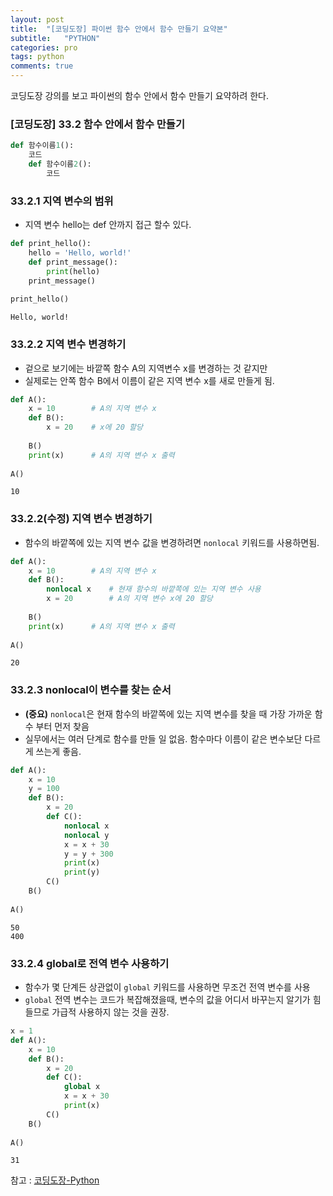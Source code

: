 ```yaml
---
layout: post
title:  "[코딩도장] 파이썬 함수 안에서 함수 만들기 요약본"
subtitle:   "PYTHON"
categories: pro
tags: python
comments: true
---
```


코딩도장 강의를 보고 파이썬의 함수 안에서 함수 만들기 요약하려 한다.



### [코딩도장] 33.2 함수 안에서 함수 만들기


```python
def 함수이름1():
    코드
    def 함수이름2():
        코드
```

### 33.2.1  지역 변수의 범위

- 지역 변수 hello는 def 안까지 접근 할수 있다.


```python
def print_hello():
    hello = 'Hello, world!'
    def print_message():
        print(hello)
    print_message() 
 
print_hello()
```

    Hello, world!
    

### 33.2.2  지역 변수 변경하기

- 겉으로 보기에는 바깥쪽 함수 A의 지역변수 x를 변경하는 것 같지만
- 실제로는 안쪽 함수 B에서 이름이 같은 지역 변수 x를 새로 만들게 됨.


```python
def A():
    x = 10        # A의 지역 변수 x
    def B():
        x = 20    # x에 20 할당
 
    B()
    print(x)      # A의 지역 변수 x 출력
 
A()
```

    10
    

### 33.2.2(수정)  지역 변수 변경하기

- 함수의 바깥쪽에 있는 지역 변수 값을 변경하려면 ```nonlocal``` 키워드를 사용하면됨.


```python
def A():
    x = 10        # A의 지역 변수 x
    def B():
        nonlocal x    # 현재 함수의 바깥쪽에 있는 지역 변수 사용
        x = 20        # A의 지역 변수 x에 20 할당
 
    B()
    print(x)      # A의 지역 변수 x 출력
 
A()
```

    20
    

### 33.2.3  nonlocal이 변수를 찾는 순서

- **(중요)** ```nonlocal```은 현재 함수의 바깥쪽에 있는 지역 변수를 찾을 때 가장 가까운 함수 부터 먼저 찾음
- 실무에서는 여러 단계로 함수를 만들 일 없음. 함수마다 이름이 같은 변수보단 다르게 쓰는게 좋음.


```python
def A():
    x = 10
    y = 100
    def B():
        x = 20
        def C():
            nonlocal x
            nonlocal y
            x = x + 30
            y = y + 300
            print(x)
            print(y)
        C()
    B()
 
A()
```

    50
    400
    

### 33.2.4  global로 전역 변수 사용하기

- 함수가 몇 단계든 상관없이  ```global``` 키워드를 사용하면 무조건 전역 변수를 사용
- ```global``` 전역 변수는 코드가 복잡해졌을때, 변수의 값을 어디서 바꾸는지 알기가 힘들므로 가급적 사용하지 않는 것을 권장.


```python
x = 1
def A():
    x = 10
    def B():
        x = 20
        def C():
            global x
            x = x + 30
            print(x)
        C()
    B()
 
A()
```

    31
    



참고 : [코딩도장-Python](https://dojang.io/mod/page/view.php?id=2365)

